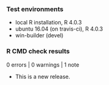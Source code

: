 ### Test environments
* local R installation, R 4.0.3
* ubuntu 16.04 (on travis-ci), R 4.0.3
* win-builder (devel)

### R CMD check results

0 errors | 0 warnings | 1 note

* This is a new release.
